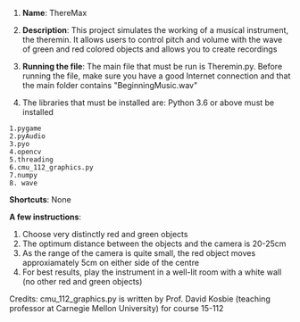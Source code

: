 1. **Name**: ThereMax
2. **Description**:
This project simulates the working of a musical instrument, the theremin. It allows users to control pitch and volume with the wave of green and red colored objects and allows you to create recordings

3. **Running the file**: The main file that must be run is Theremin.py. Before running the file, make sure you have a good Internet connection and that the main folder contains "BeginningMusic.wav"

4. The libraries that must be installed are: Python 3.6 or above must be installed
```
1.pygame
2.pyAudio
3.pyo
4.opencv
5.threading
6.cmu_112_graphics.py
7.numpy
8. wave
```

**Shortcuts**: None

**A few instructions**:
1. Choose very distinctly red and green objects
2. The optimum distance between the objects and the camera is 20-25cm
3. As the range of the camera is quite small, the red object moves approxiamately 5cm on either side of the centre
4. For best results, play the instrument in a well-lit room with a white wall (no other red and green objects)


Credits: cmu_112_graphics.py is written by Prof. David Kosbie (teaching professor at Carnegie Mellon University) for course 15-112
